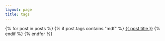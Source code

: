 ```yaml
---
layout: page
title: tags
---
```

{% for post in posts %}
  {% if post.tags contains "mdf" %}
    <a href="{{ post.url }}">{{ post.title }}</a>
  {% endif %}
{% endfor %}
